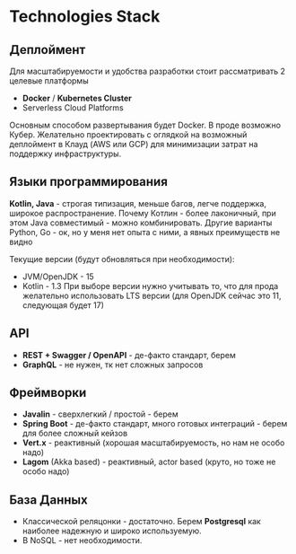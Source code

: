 # Technologies Stack

## Деплоймент
Для масштабируемости и удобства разработки стоит рассматривать 2 целевые платформы
* **Docker** / **Kubernetes Cluster**
* Serverless Cloud Platforms
  
Основным способом развертывания будет Docker. В проде возможно Кубер. Желательно проектировать с оглядкой на возможный деплоймент в Клауд (AWS или GCP) для минимизации затрат на поддержку инфраструктуры.

## Языки программирования
**Kotlin, Java** - строгая типизация, меньше багов, легче поддержка, широкое распространение.
Почему Котлин - более лаконичный, при этом Java совместимый - можно комбинировать.
Другие варианты Python, Go - ок, но у меня нет опыта с ними, а явных преимуществ не видно

Текущие версии (будут обновляться при необходимости):
* JVM/OpenJDK - 15 
* Kotlin - 1.3
При выборе версии нужно учитывать то, что для прода желательно использовать LTS версии 
  (для OpenJDK сейчас это 11, следующая будет 17)

## API
* **REST + Swagger / OpenAPI** - де-факто стандарт, берем
* **GraphQL** - не нужен, тк нет сложных запросов

## Фреймворки
* **Javalin** - сверхлегкий / простой - берем
* **Spring Boot** - де-факто стандарт, много готовых интеграций - берем для более сложный кейзов
* **Vert.x** - реактивный  (хорошая масштабируемость, но нам не особо надо)
* **Lagom** (Akka based) - реактивный, actor based (круто, но тоже не особо надо)

## База Данных
* Классической реляцонки - достаточно. Берем **Postgresql** как наиболее надежную и широко используемую.
* В NoSQL - нет необходимости. 

